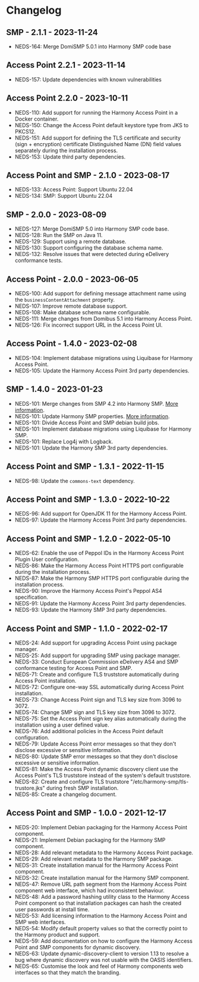 # Changelog

## SMP - 2.1.1 - 2023-11-24

- NEDS-164: Merge DomiSMP 5.0.1 into Harmony SMP code base

## Access Point 2.2.1 - 2023-11-14

- NEDS-157: Update dependencies with known vulnerabilities

## Access Point 2.2.0 - 2023-10-11

- NEDS-110: Add support for running the Harmony Access Point in a Docker container.
- NEDS-150: Change the Access Point default keystore type from JKS to PKCS12.
- NEDS-151: Add support for defining the TLS certificate and security (sign + encryption) certificate Distinguished Name (DN) field values separately during the installation process.
- NEDS-153: Update third party dependencies.

## Access Point and SMP - 2.1.0 - 2023-08-17

- NEDS-133: Access Point: Support Ubuntu 22.04
- NEDS-134: SMP: Support Ubuntu 22.04

## SMP - 2.0.0 - 2023-08-09

- NEDS-127: Merge DomiSMP 5.0 into Harmony SMP code base.
- NEDS-128: Run the SMP on Java 11.
- NEDS-129: Support using a remote database.
- NEDS-130: Support configuring the database schema name.
- NEDS-132: Resolve issues that were detected during eDelivery conformance tests.

## Access Point - 2.0.0 - 2023-06-05

- NEDS-100: Add support for defining message attachment name using the `businessContentAttachment` property.
- NEDS-107: Improve remote database support.
- NEDS-108: Make database schema name configurable.
- NEDS-111: Merge changes from Domibus 5.1 into Harmony Access Point.
- NEDS-126: Fix incorrect support URL in the Access Point UI.

## Access Point - 1.4.0 - 2023-02-08

- NEDS-104: Implement database migrations using Liquibase for Harmony Access Point.
- NEDS-105: Update the Harmony Access Point 3rd party dependencies.

## SMP - 1.4.0 - 2023-01-23

- NEDS-101: Merge changes from SMP 4.2 into Harmony SMP. [More information](https://ec.europa.eu/digital-building-blocks/wikis/display/DIGITAL/SMP+-+v4.2).
- NEDS-101: Update Harmony SMP properties. [More information](https://ec.europa.eu/digital-building-blocks/code/projects/EDELIVERY/repos/smp/browse/changelog.txt?at=refs%2Ftags%2F4.2).
- NEDS-101: Divide Access Point and SMP debian build jobs.
- NEDS-101: Implement database migrations using Liquibase for Harmony SMP.
- NEDS-101: Replace Log4j with Logback.
- NEDS-101: Update the Harmony SMP 3rd party dependencies.

## Access Point and SMP - 1.3.1 - 2022-11-15

- NEDS-98: Update the `commons-text` dependency.

## Access Point and SMP - 1.3.0 - 2022-10-22

- NEDS-96: Add support for OpenJDK 11 for the Harmony Access Point.
- NEDS-97: Update the Harmony Access Point 3rd party dependencies.

## Access Point and SMP - 1.2.0 - 2022-05-10

- NEDS-62: Enable the use of Peppol IDs in the Harmony Access Point Plugin User configuration.
- NEDS-86: Make the Harmony Access Point HTTPS port configurable during the installation process.
- NEDS-87: Make the Harmony SMP HTTPS port configurable during the installation process.
- NEDS-90: Improve the Harmony Access Point's Peppol AS4 specification.
- NEDS-91: Update the Harmony Access Point 3rd party dependencies.
- NEDS-93: Update the Harmony SMP 3rd party dependencies.

## Access Point and SMP - 1.1.0 - 2022-02-17

- NEDS-24: Add support for upgrading Access Point using package manager.
- NEDS-25: Add support for upgrading SMP using package manager.
- NEDS-33: Conduct European Commission eDelivery AS4 and SMP conformance testing for Access Point and SMP.
- NEDS-71: Create and configure TLS truststore automatically during Access Point installation.
- NEDS-72: Configure one-way SSL automatically during Access Point installation.
- NEDS-73: Change Access Point sign and TLS key size from 3096 to 3072.
- NEDS-74: Change SMP sign and TLS key size from 3096 to 3072.
- NEDS-75: Set the Access Point sign key alias automatically during the installation using a user defined value.
- NEDS-76: Add additional policies in the Access Point default configuration.
- NEDS-79: Update Access Point error messages so that they don't disclose excessive or sensitive information.
- NEDS-80: Update SMP error messages so that they don't disclose excessive or sensitive information.
- NEDS-81: Make the Access Point dynamic discovery client use the Access Point's TLS truststore instead of the system's default truststore.
- NEDS-82: Create and configure TLS truststore "/etc/harmony-smp/tls-trustore.jks" during fresh SMP installation.
- NEDS-85: Create a changelog document.

## Access Point and SMP - 1.0.0 - 2021-12-17

- NEDS-20: Implement Debian packaging for the Harmony Access Point component.
- NEDS-21: Implement Debian packaging for the Harmony SMP component.
- NEDS-28: Add relevant metadata to the Harmony Access Point package.
- NEDS-29: Add relevant metadata to the Harmony SMP package.
- NEDS-31: Create installation manual for the Harmony Access Point component.
- NEDS-32: Create installation manual for the Harmony SMP component.
- NEDS-47: Remove URL path segment from the Harmony Access Point component web interface, which had inconsistent behaviour.
- NEDS-48: Add a password hashing utility class to the Harmony Access Point component so that installation packages can hash the created user passwords at install time.
- NEDS-53: Add licensing information to the Harmony Access Point and SMP web interfaces.
- NEDS-54: Modify default property values so that the correctly point to the Harmony product and support.
- NEDS-59: Add documentation on how to configure the Harmony Access Point and SMP components for dynamic discovery.
- NEDS-63: Update dynamic-discovery-client to version 1.13 to resolve a bug where dynamic discovery was not usable with the OASIS identifiers.
- NEDS-65: Customise the look and feel of Harmony components web interfaces so that they match the branding.
